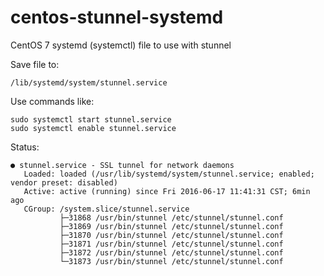 centos-stunnel-systemd
===============================

CentOS 7 systemd (systemctl) file to use with stunnel

Save file to:

    /lib/systemd/system/stunnel.service

Use commands like:

    sudo systemctl start stunnel.service
    sudo systemctl enable stunnel.service

Status:

    ● stunnel.service - SSL tunnel for network daemons
       Loaded: loaded (/usr/lib/systemd/system/stunnel.service; enabled; vendor preset: disabled)
       Active: active (running) since Fri 2016-06-17 11:41:31 CST; 6min ago
       CGroup: /system.slice/stunnel.service
               ├─31868 /usr/bin/stunnel /etc/stunnel/stunnel.conf
               ├─31869 /usr/bin/stunnel /etc/stunnel/stunnel.conf
               ├─31870 /usr/bin/stunnel /etc/stunnel/stunnel.conf
               ├─31871 /usr/bin/stunnel /etc/stunnel/stunnel.conf
               ├─31872 /usr/bin/stunnel /etc/stunnel/stunnel.conf
               └─31873 /usr/bin/stunnel /etc/stunnel/stunnel.conf
  
